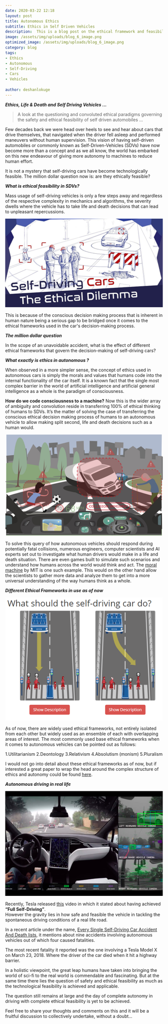 ```yaml
---
date: 2020-03-22 12:18
layout: post
title: Autonomous Ethics
subtitle: Ethics in Self Driven Vehicles
description:  This is a blog post on the ethical framework and feasibility in Self Driven Vehicles (SDVs)
image: /assets/img/uploads/blog_6_image.png
optimized_image: /assets/img/uploads/blog_6_image.png
category: blog
tags:
- Ethics
- Autonomous
- Self-Driving
- Cars
- Vehicles

author: deshanlokuge
---
```


**_Ethics, Life & Death and Self Driving Vehicles ..._**

> A look at the questioning and convoluted ethical paradigms governing the safety and ethical feasibility of self driven automobiles ...

Few decades back we were head over heels to see and hear about cars that drive themselves, that navigated when the driver fell asleep and performed maneuvers without human supervision. This vision of having self-driven automobiles or commonly known as Self-Driven-Vehicles (SDVs) have now become more than a concept and as we all know, the world has embarked on this new endeavour of giving more autonomy to machines to reduce human effort.

It is not a mystery that self-driving cars have become technologically feasible. The million dollar question now is: are they ethically feasible?

**_What is ethical feasibility in SDVs?_**

Mass usage of self-driving vehicles is only a few steps away and regardless of the respective complexity in mechanics and algorithms, the severity dwells where the vehicle has to take life and death decisions that can lead to unpleasant repercussions.  

![blog_6_ethical_dilemma](/assets/img/uploads/blog_6_ethical_dilemma.png)

This is because of the conscious decision making process that is inherent in human nature being a serious gap to be bridged once it comes to the ethical frameworks used in the car's decision-making process.

**_The million dollar question_**

In the scope of an unavoidable accident, what is the effect of different ethical frameworks that govern the decision-making of self-driving cars?

**_What exactly is ethics in autonomous ?_**

When observed in a more simpler sense, the concept of ethics used in autonomous cars is simply the morals and values that humans code into the internal functionality of the car itself. It is a known fact that the single most complex barrier in the world of artificial intelligence and artificial general intelligence as a whole is the paradigm of consciousness.

**How do we code consciousness to a machine?**
Now this is the wider array of ambiguity and convolution reside in transferring 100% of ethical thinking of humans to SDVs. It’s the matter of solving the case of transferring the conscious ethical decision making process of humans to an autonomous vehicle to allow making split second, life and death decisions such as a human would.

![moral_machine](/assets/img/uploads/blog_6_moral_machine.png)

To solve this query of how autonomous vehicles should respond during potentially fatal collisions, numerous engineers, computer scientists and AI experts set out to investigate what human drivers would make in a life and death situation. There are even games built to simulate such scenarios and understand how humans across the world would think and act. The [moral machine](http://moralmachine.mit.edu/) by MIT is one such example. This would on the other hand allow the scientists to gather more data and analyze them to get into a more universal understanding of the way humans think as a whole.

**_Different Ethical Frameworks in use as of now_**

![ethics](/assets/img/uploads/blog_6_ethics.png)

As of now, there are widely used ethical frameworks, not entirely isolated from each other but widely used as an ensemble of each with overlapping areas of interest. The most commonly used base ethical frameworks when it comes to autonomous vehicles can be pointed out as follows:

1.Utilitarianism
2.Deontology
3.Relativism
4.Absolutism (monism)
5.Pluralism

I would not go into detail about these ethical frameworks as of now, but if interested a great paper to wrap the head around the complex structure of ethics and autonomy could be found [here](https://arxiv.org/pdf/1802.04103.pdf).


**_Autonomous driving in real life_**

![tesla](/assets/img/uploads/blog_6_tesla.png)

Recently, Tesla released [this](https://youtu.be/tlThdr3O5Qo) video in which it stated about having achieved **“Full Self-Driving”**.  
However the gravity lies in how safe and feasible the vehicle in tackling the spontaneous driving conditions of a real life road.

In a recent article  under the name, [Every Single Self-Driving Car Accident And Death lists](https://www.ranker.com/list/self-driving-car-accidents/eric-vega), it mentions about nine accidents involving autonomous vehicles out of which four caused fatalities.

The most recent fatality it reported was the one involving a Tesla Model X on March 23, 2018. Where the driver of the car died when it hit a highway barrier.

In a holistic viewpoint, the great leap humans have taken into bringing the world of sci-fi to the real world is commendable and fascinating. But at the same time there lies the question of safety and ethical feasibility as much as the technological feasibility is achieved and applicable.

The question still remains at large and the day of complete autonomy in driving with complete ethical feasibility is yet to be achieved.

Feel free to share your thoughts and comments on this and it will be a fruitful discussion to collectively undertake, without a doubt...
